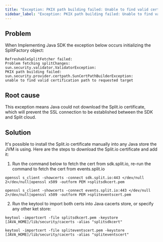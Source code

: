 ```yaml
---
title: "Exception: PKIX path building failed: Unable to find valid certification path"
sidebar_label: "Exception: PKIX path building failed: Unable to find valid certification path"
---
```


<p>
  <button hidden style={{borderRadius:'8px', border:'1px', fontFamily:'Courier New', fontWeight:'800', textAlign:'left'}}> help.split.io link: https://help.split.io/hc/en-us/articles/360022523052-Java-SDK-Exception-PKIX-path-building-failed-unable-to-find-valid-certification-path-to-requested-target </button>
</p>


## Problem

When Implementing Java SDK the exception below occurs initializing the SplitFactory object:
```
RefreshableSplitFetcher failed: 
Problem fetching splitChanges:
sun.security.validator.ValidatorException: 
PKIX path building failed:
sun.security.provider.certpath.SunCertPathBuilderException:
unable to find valid certification path to requested target
```

## Root cause

This exception means Java could not download the Split.io certificate, which will prevent the SSL connection to be established between the SDK and Split cloud.

## Solution

It's possible to install the Split.io certificate manually into any Java store the JVM is using.
Here are the steps to download the Split.io certificate and add it:
1. Run the command below to fetch the cert from sdk.split.io, re-run the command to fetch the cert from events.split.io
  ```
openssl s_client -showcerts -connect sdk.split.io:443 </dev/null 2>/dev/null|openssl x509 -outform PEM >splitsdkcert.pem

openssl s_client -showcerts -connect events.split.io:443 </dev/null 2>/dev/null|openssl x509 -outform PEM >spliteventscert.pem
```
2. Run the keytool to import both certs into Java cacerts store, or specify any other ket store:
  ```
keytool -importcert -file splitsdkcert.pem -keystore [JAVA_HOME]/lib/security/cacerts -alias "splitsdkcert"
  
keytool -importcert -file spliteventscert.pem -keystore [JAVA_HOME]/lib/security/cacerts -alias "spliteventscert"
```